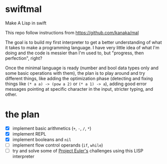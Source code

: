 # swiftmal
Make A Lisp in swift

This repo follow instructions from https://github.com/kanaka/mal

The goal is to build my first interpreter to get a better understanding of what it takes to make a programming language. I have very little idea of what I'm doing and the code is messier than I'm used to, but "progress, then perfection", right?

Once the minimal language is ready (number and bool data types only and some basic operations with them), the plan is to play around and try different things, like adding the optimization phase (detecting and fixing things like `(* a a) -> (pow a 2)` or `(* a 1) -> a`), adding good error messages pointing at specific character in the input, stricter typing, and other. 

# the plan

- [x] implement basic arithmetics (`+`, `-`, `/`, `*`)
- [x] implement REPL
- [x] implement booleans and `nil`
- [ ] implement flow control operands (`if`, `while`)
- [ ] try and solve some of [Project Euler's](https://projecteuler.net) challenges using this LISP interpreter
